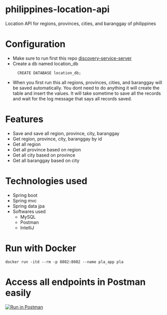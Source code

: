 # philippines-location-api
Location API for regions, provinces, cities, and baranggay of philippines

# Configuration
 - Make sure to run first this repo [discovery-service-server](
 https://github.com/Elleined/eureka-discovery-service
)
 - Create a db named location_db
   ```
     CREATE DATABASE location_db;
   ```
 - When you first run this all regions, provinces, cities, and baranggay will be saved automatically.
 You dont need to do anything it will create the table and insert the values. It will take sometime
 to save all the records and wait for the log message that says all records saved.
   
# Features
 - Save and save all region, province, city, baranggay
 - Get region, province, city, baranggay by id
 - Get all region
 - Get all province based on region
 - Get all city based on province
 - Get all baranggay based on city

# Technologies used
 - Spring boot
 - Spring mvc
 - Spring data jpa
 - Softwares used
   - MySQL
   - Postman
   - IntelliJ

# Run with Docker
```
docker run -itd --rm -p 8082:8082 --name pla_app pla
```

# Access all endpoints in Postman easily
[![Run in Postman](https://run.pstmn.io/button.svg)](https://app.getpostman.com/run-collection/26932885-6be305a4-8400-4128-aff3-6da8e9440320?action=collection%2Ffork&source=rip_markdown&collection-url=entityId%3D26932885-6be305a4-8400-4128-aff3-6da8e9440320%26entityType%3Dcollection%26workspaceId%3D0e6edea3-3d68-40e8-ae27-886affdb537b)

